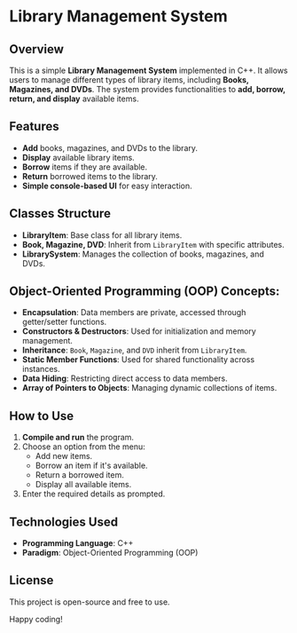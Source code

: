 # Library Management System

## Overview
This is a simple **Library Management System** implemented in C++. It allows users to manage different types of library items, including **Books, Magazines, and DVDs**. The system provides functionalities to **add, borrow, return, and display** available items.

## Features
- **Add** books, magazines, and DVDs to the library.
-  **Display** available library items.
-  **Borrow** items if they are available.
-  **Return** borrowed items to the library.
-  **Simple console-based UI** for easy interaction.

## Classes Structure
- **LibraryItem**: Base class for all library items.
- **Book, Magazine, DVD**: Inherit from `LibraryItem` with specific attributes.
- **LibrarySystem**: Manages the collection of books, magazines, and DVDs.

## **Object-Oriented Programming (OOP) Concepts:**  
  - **Encapsulation**: Data members are private, accessed through getter/setter functions.  
  - **Constructors & Destructors**: Used for initialization and memory management.  
  - **Inheritance**: `Book`, `Magazine`, and `DVD` inherit from `LibraryItem`.  
  - **Static Member Functions**: Used for shared functionality across instances.  
  - **Data Hiding**: Restricting direct access to data members.  
  - **Array of Pointers to Objects**: Managing dynamic collections of items.  

## How to Use
1. **Compile and run** the program.
2. Choose an option from the menu:
   - Add new items.
   - Borrow an item if it's available.
   - Return a borrowed item.
   - Display all available items.
3. Enter the required details as prompted.

## Technologies Used
- **Programming Language**: C++
- **Paradigm**: Object-Oriented Programming (OOP)

## License
This project is open-source and free to use.

 Happy coding!

